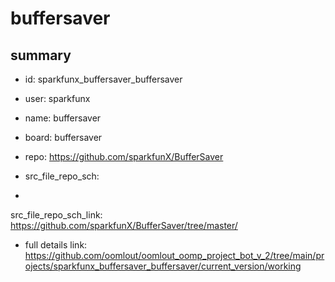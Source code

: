 # buffersaver
 
## summary 
* id: sparkfunx_buffersaver_buffersaver
* user: sparkfunx
* name: buffersaver
* board: buffersaver
* repo: https://github.com/sparkfunX/BufferSaver



* src_file_repo_sch: 
*
 src_file_repo_sch_link: https://github.com/sparkfunX/BufferSaver/tree/master/
* full details link: https://github.com/oomlout/oomlout_oomp_project_bot_v_2/tree/main/projects/sparkfunx_buffersaver_buffersaver/current_version/working  






